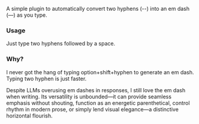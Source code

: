 A simple plugin to automatically convert two hyphens (--) into an em dash (—) as you type.

### Usage

Just type two hyphens followed by a space.

### Why?

I never got the hang of typing option+shift+hyphen to generate an em dash. Typing two hyphen is just faster.

Despite LLMs overusing em dashes in responses, I still love the em dash when writing. Its versatility is unbounded—it can provide seamless emphasis without shouting, function as an energetic parenthetical, control rhythm in modern prose, or simply lend visual elegance—a distinctive horizontal flourish.
